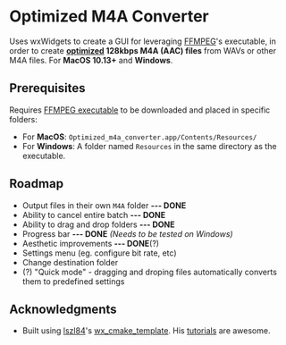 # Optimized M4A Converter

Uses wxWidgets to create a GUI for leveraging [FFMPEG](http://ffmpeg.org/)'s executable, in order to create **<u>optimized</u> 128kbps M4A (AAC) files** from WAVs or other M4A files. For **MacOS 10.13+** and **Windows**.

## Prerequisites

Requires [FFMPEG executable](http://ffmpeg.org/download.html) to be downloaded and placed in specific folders:

- For **MacOS**: `Optimized_m4a_converter.app/Contents/Resources/`
- For **Windows**: A folder named `Resources` in the same directory as the executable.

## Roadmap

- Output files in their own `M4A` folder **--- DONE**
- Ability to cancel entire batch **--- DONE**
- Ability to drag and drop folders **--- DONE**
- Progress bar **--- DONE** _(Needs to be tested on Windows)_
- Aesthetic improvements **--- DONE**(?)
- Settings menu (eg. configure bit rate, etc)
- Change destination folder
- (?) "Quick mode" - dragging and droping files automatically converts them to predefined settings

## Acknowledgments

- Built using [lszl84](https://github.com/lszl84)'s [wx_cmake_template](https://github.com/lszl84/wx_cmake_template). His [tutorials](https://www.youtube.com/channel/UC4Q-KGKCeFbBpaAqwllCDqQ) are awesome.
